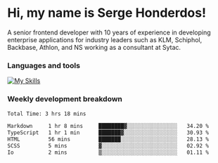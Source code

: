 # Hi, my name is Serge Honderdos!

A senior frontend developer with 10 years of experience in developing enterprise applications for industry leaders such as KLM, Schiphol, Backbase, Athlon, and NS working as a consultant at Sytac.

### Languages and tools
[![My Skills](https://skillicons.dev/icons?i=js,ts,angular,react,vue,nodejs,sqlite,postgres,mongodb,git,azure)](#)

### Weekly development breakdown
<!--START_SECTION:waka-->

```txt
Total Time: 3 hrs 18 mins

Markdown     1 hr 8 mins     ████████▓░░░░░░░░░░░░░░░░   34.20 %
TypeScript   1 hr 1 min      ███████▓░░░░░░░░░░░░░░░░░   30.93 %
HTML         56 mins         ███████░░░░░░░░░░░░░░░░░░   28.13 %
SCSS         5 mins          ▓░░░░░░░░░░░░░░░░░░░░░░░░   02.92 %
Io           2 mins          ▒░░░░░░░░░░░░░░░░░░░░░░░░   01.11 %
```

<!--END_SECTION:waka-->
